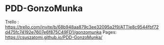 # PDD-GonzoMunka
Trello : https://trello.com/invite/b/68b948aa879c3ee32095a2f9/ATTIe8c9544fbf72d475fc74192e7607e6f875C49FD1/gonzomunka
Pages: https://csuszatomi.github.io/PDD-GonzoMunka/
